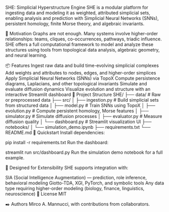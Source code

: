 SHE: Simplicial Hyperstructure Engine
SHE is a modular platform for ingesting data and modeling it as weighted, attributed simplicial sets, enabling analysis and prediction with Simplicial Neural Networks (SNNs), persistent homology, finite Morse theory, and algebraic invariants.

🔺 Motivation
Graphs are not enough. Many systems involve higher-order relationships: teams, cliques, co-occurrences, pathways, triadic influence.
SHE offers a full computational framework to model and analyze these structures using tools from topological data analysis, algebraic geometry, and neural learning.

📦 Features
Ingest raw data and build time-evolving simplicial complexes
Add weights and attributes to nodes, edges, and higher-order simplices
Apply Simplicial Neural Networks (SNNs) via TopoX
Compute persistence diagrams, Laplacians, and other topological invariants
Simulate and evaluate diffusion dynamics
Visualize evolution and structure with an interactive Streamlit dashboard
📁 Project Structure
SHE/
├── data/                    # Raw or preprocessed data
├── src/
│   ├── ingestion.py         # Build simplicial sets from structured data
│   ├── model.py             # Train SNNs using TopoX
│   ├── evolution.py         # Compute persistent homology, Morse features
│   ├── simulator.py         # Simulate diffusion processes
│   ├── evaluator.py         # Measure diffusion quality
│   └── dashboard.py         # Streamlit visualization UI
├── notebooks/
│   └── simulation_demo.ipynb
├── requirements.txt
└── README.md
🚀 Quickstart
Install dependencies:

pip install -r requirements.txt
Run the dashboard:

streamlit run src/dashboard.py
Run the simulation demo notebook for a full example.

🧠 Designed for Extensibility
SHE supports integration with:

SIA (Social Intelligence Augmentation) — prediction, role inference, behavioral modeling
Giotto-TDA, XGI, PyTorch, and symbolic tools
Any data type requiring higher-order modeling (biology, finance, linguistics, neuroscience)
📜 License
MIT

✒️ Authors
Mirco A. Mannucci, with contributions from collaborators.
